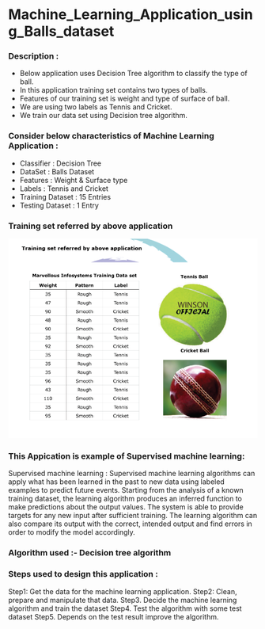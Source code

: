 # Machine_Learning_Application_using_Balls_dataset

### Description :
* Below application uses Decision Tree algorithm to classify the type of ball.
* In this application training set contains two types of balls.
* Features of our training set is weight and type of surface of ball.
* We are using two labels as Tennis and Cricket.
* We train our data set using Decision tree algorithm.

### Consider below characteristics of Machine Learning Application :
* Classifier : Decision Tree
* DataSet : Balls Dataset
* Features : Weight & Surface type
* Labels : Tennis and Cricket
* Training Dataset : 15 Entries
* Testing Dataset : 1 Entry

### Training set referred by above application 
<p align="center">
  <img src="https://github.com/OmkarRatnaparkhi/Machine_Learning_Application_using_Balls_dataset/blob/main/Assets/1Supervised%20Machine%20Learning%20using%20Decision%20Tree%20Balls%20Dataset%20Application.pdf%20-%20Adobe%20Acrobat%20Reader%20DC%20(32-bit)%2002-04-2021%2010_30_55.png" alt="Diagram1">
</p>

### This Appication is example of Supervised machine learning:
Supervised machine learning : Supervised machine learning algorithms can apply what has been learned in the past to
new data using labeled examples to predict future events.
Starting from the analysis of a known training dataset, the learning algorithm produces
an inferred function to make predictions about the output values.
The system is able to provide targets for any new input after sufficient training.
The learning algorithm can also compare its output with the correct, intended output and
find errors in order to modify the model accordingly.

### Algorithm used :- Decision tree algorithm

### Steps used to design this application :
Step1: Get the data for the machine learning application.
Step2: Clean, prepare and manipulate that data.
Step3. Decide the machine learning algorithm and train the dataset
Step4. Test the algorithm with some test dataset
Step5. Depends on the test result improve the algorithm.

